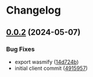 # Changelog

## [0.0.2](https://github.com/fission-codes/stack/compare/client-v0.0.1...client-v0.0.2) (2024-05-07)


### Bug Fixes

* export wasmify ([14d724b](https://github.com/fission-codes/stack/commit/14d724b80475165b8f737521ed1cf5d5c5e7c686))
* initial client commit ([4915957](https://github.com/fission-codes/stack/commit/4915957c1ec7a2e1e715f975e26734b5d17c1406))
